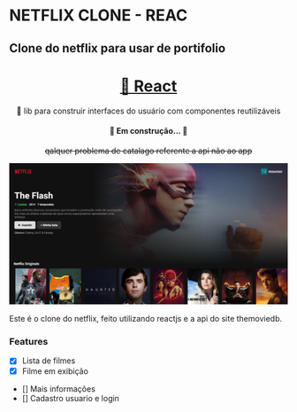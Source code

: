 # NETFLIX CLONE - REAC
## Clone do netflix para usar de portifolio

<h1 align="center">
    <a href="https://pt-br.reactjs.org/">🔗 React</a>
</h1>
<p align="center">🚀 lib para construir interfaces do usuário com componentes reutilizáveis</p>


<h4 align="center"> 
	🚧 Em construção...  🚧
</h4>

<!-- <p align="center">
 <a href="#objetivo">Objetivo</a> •
 <a href="#roadmap">Roadmap</a> • 
 <a href="#tecnologias">Tecnologias</a> •
</p> -->

<p align="center">
 <strike> qalquer problema de catalago referente a api não ao app </strike>
</p>

<img src="./src/screenshots/Screenshot_1.png"/>

<p> Este é o clone do netflix, feito utilizando reactjs e a api do site themoviedb.</p>

### Features 

- [x] Lista de filmes
- [x] Filme em exibição
- []  Mais informações
- []  Cadastro usuario e login